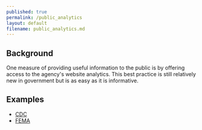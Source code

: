 ```yaml
---
published: true
permalink: /public_analytics
layout: default
filename: public_analytics.md
---
```



## Background

One measure of providing useful information to the public is by offering access to the agency's website analytics.  This best practice is still relatively new in government but is as easy as it is informative.  

## Examples
* [CDC](http://www.cdc.gov/metrics/)
* [FEMA](http://www.fema.gov/zh-hans/media-library/resources-documents/collections/363)
